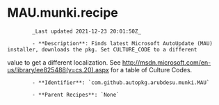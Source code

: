 # MAU.munki.recipe

            _Last updated 2021-12-23 20:01:50Z_

            - **Description**: Finds latest Microsoft AutoUpdate (MAU) installer, downloads the pkg. Set CULTURE_CODE to a different
value to get a different localization. See http://msdn.microsoft.com/en-us/library/ee825488(v=cs.20).aspx
for a table of Culture Codes.

            - **Identifier**: `com.github.autopkg.arubdesu.munki.MAU`

            - **Parent Recipes**: `None`
